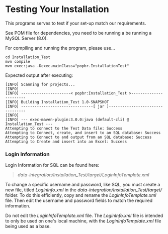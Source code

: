# Testing Your Installation

This programs serves to test if your set-up match our requirements.

<!--
To work properly, you should be running a MySQL Server (8.0) with a user "DBTestUser" whose password is "wali0e^23". You can edit those information 
-->

See POM file for dependencies, you need to be running a be running a MySQL Server (8.0).

For compiling and running the program, please use...

```
cd Installation_Test
mvn compile
mvn exec:java -Dexec.mainClass="popbr.InstallationTest"
```

Expected output after executing:

```text
[INFO] Scanning for projects...
[INFO] 
[INFO] ----------------------< popbr:Installation_Test >-----------------------
[INFO] Building Installation_Test 1.0-SNAPSHOT
[INFO] --------------------------------[ jar ]---------------------------------
[INFO] 
[INFO] --- exec-maven-plugin:3.0.0:java (default-cli) @ Installation_Test ---
Attempting to connect to the Test Data file: Success
Attempting to Connect, create, and insert to an SQL database: Success
Attempting to Connect to and output from an SQL database: Success
Attempting to Create and insert into an Excel: Success
```

### Login Information

Login Information for SQL can be found here:
>*data-integration/Installation_Test/target/LoginInfoTemplate.xml*

To change a specific username and password, like SQL, you must create a new file, titled *LoginInfo.xml* in the *data-integration/Installation_Test/target/* folder. To do this efficiently, copy and rename the *LoginInfoTemplate.xml* file. Then edit the username and password fields to match the required information.

Do not edit the *LoginInfoTemplate.xml* file. The *LoginInfo.xml* file is intended to only be used on one's local machine, with the *LoginInfoTemplate.xml* file being used as a base.